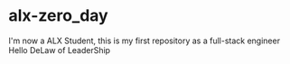 # alx-zero_day
I'm now a ALX Student, this is my first repository as a full-stack engineer
Hello DeLaw of LeaderShip
